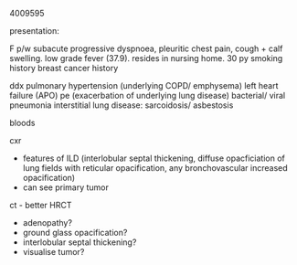 4009595


presentation:


F p/w subacute progressive dyspnoea, pleuritic chest pain, cough + calf swelling. low grade fever (37.9). resides in nursing home.
30 py smoking history
breast cancer history

ddx
pulmonary hypertension (underlying COPD/ emphysema)
left heart failure (APO)
pe (exacerbation of underlying lung disease)
bacterial/ viral pneumonia
interstitial lung disease: sarcoidosis/ asbestosis

bloods 

cxr
- features of ILD (interlobular septal thickening, diffuse opacficiation of lung fields with reticular opacification, any bronchovascular increased opacification)
- can see primary tumor

ct - better HRCT
- adenopathy?
- ground glass opacification?
- interlobular septal thickening?
- visualise tumor? 
